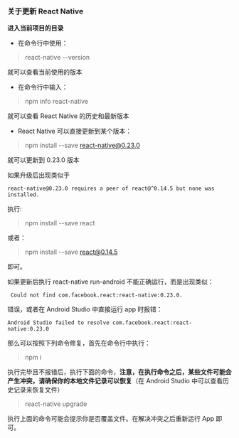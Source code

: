 ### 关于更新 React Native

**进入当前项目的目录**

* 在命令行中使用：

> react-native --version

就可以查看当前使用的版本

* 在命令行中输入：

> npm info react-native

就可以查看 React Native 的历史和最新版本

* React Native 可以直接更新到某个版本：

> npm install --save react-native@0.23.0

就可以更新到 0.23.0 版本

如果升级后出现类似于

```
react-native@0.23.0 requires a peer of react@^0.14.5 but none was installed.
```

执行:

> npm install --save react

或者：

> npm install --save react@0.14.5

即可。

如果更新后执行 react-native run-android 不能正确运行，而是出现类似：

```
 Could not find com.facebook.react:react-native:0.23.0.
```

错误，或者在 Android Studio 中直接运行 app 时报错：

```
Android Studio failed to resolve com.facebook.react:react-native:0.23.0
```

那么可以按照下列命令修复，首先在命令行中执行：

> npm i

执行完毕且不报错后，执行下面的命令，**注意，在执行命令之后，某些文件可能会产生冲突，请确保你的本地文件记录可以恢复**（在 Android Studio 中可以查看历史记录来恢复文件）

> react-native upgrade

执行上面的命令可能会提示你是否覆盖文件。在解决冲突之后重新运行 App 即可。
